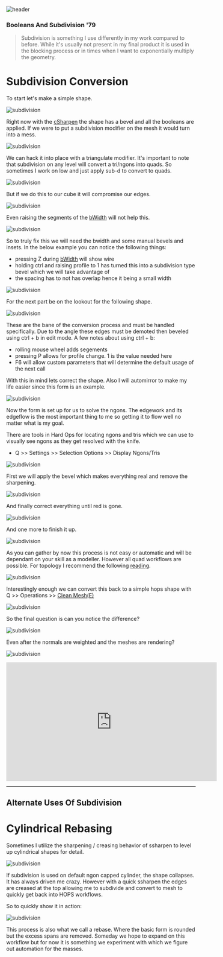 ![header](img/banner.gif)

### Booleans And Subdivision '79

> Subdivision is something I use differently in my work compared to before. While it's usually not present in my final product it is used in the blocking process or in times when I want to exponentially multiply the geometry.



# Subdivision Conversion

To start let's make a simple shape.

![subdivision](img/subd/s1.gif)

Right now with the [cSharpen](csharpen) the shape has a bevel and all the booleans are applied. If we were to put a subdivision modifier on the mesh it would turn into a mess.

![subdivision](img/subd/s2.gif)

We can hack it into place with a triangulate modifier. It's important to note that subdivision on any level will convert a tri/ngons into quads. So sometimes I work on low and just apply sub-d to convert to quads.

![subdivision](img/subd/s3.gif)

But if we do this to our cube it will compromise our edges.

![subdivision](img/subd/s4.gif)

Even raising the segments of the [bWidth](bwidth) will not help this.

![subdivision](img/subd/s5.gif)

So to truly fix this we will need the bwidth and some manual bevels and insets.
In the below example you can notice the following things:

- pressing Z during [bWidth](bwidth) will show wire
- holding ctrl and raising profile to 1 has turned this into a subdivision type bevel which we will take advantage of
- the spacing has to not has overlap hence it being a small width

![subdivision](img/subd/s6.gif)

For the next part be on the lookout for the following shape.

![subdivision](img/subd/s7.png)

These are the bane of the conversion process and must be handled specifically. Due to the angle these edges must be demoted then beveled using ctrl + b in edit mode. A few notes about using ctrl + b:

- rolling mouse wheel adds segements
- pressing P allows for profile change. 1 is the value needed here
- F6 will allow custom parameters that will determine the default usage of the next call

With this in mind lets correct the shape. Also I will automirror to make my life easier since this form is an example.

![subdivision](img/subd/s8.gif)

Now the form is set up for us to solve the ngons. The edgework and its edgeflow is the most important thing to me so getting it to flow well no matter what is my goal.

There are tools in Hard Ops for locating ngons and tris which we can use to visually see ngons as they get resolved with the knife.

  - Q >> Settings >> Selection Options >> Display Ngons/Tris

  ![subdivision](img/subd/s9.png)

First we will apply the bevel which makes everything real and remove the sharpening.

![subdivision](img/subd/s10.gif)

And finally correct everything until red is gone.

![subdivision](img/subd/s11.gif)

And one more to finish it up.

![subdivision](img/subd/s12.gif)

As you can gather by now this process is not easy or automatic and will be dependant on your skill as a modeller. However all quad workflows are possible. For topology I recommend the following [reading](https://www.pinterest.com/sergicg/topology/?lp=true).

![subdivision](img/subd/s13.gif)

Interestingly enough we can convert this back to a simple hops shape with Q >> Operations >> [Clean Mesh(E)](cleanmesh)

![subdivision](img/subd/s16.gif)

So the final question is can you notice the difference?

![subdivision](img/subd/s17.gif)

Even after the normals are weighted and the meshes are rendering?

![subdivision](img/subd/s18.gif)



<iframe width="560" height="315" src="https://www.youtube.com/embed/f7dvODWS4e4" frameborder="0" allowfullscreen></iframe>

---


## Alternate Uses Of Subdivision


# Cylindrical Rebasing

Sometimes I utilize the sharpening / creasing behavior of ssharpen to level up cylindrical shapes for detail.

![subdivision](img/subd/s14.gif)

If subdivision is used on default ngon capped cylinder, the shape collapses. It has always driven me crazy. However with a quick ssharpen the edges are creased at the top allowing me to subdivide and convert to mesh to quickly get back into HOPS workflows.

So to quickly show it in action:

![subdivision](img/subd/s15.gif)

This process is also what we call a rebase. Where the basic form is rounded but the excess spans are removed. Someday we hope to expand on this workflow but for now it is something we experiment with which we figure out automation for the masses.
